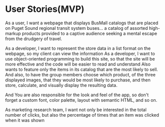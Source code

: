 # User Stories(MVP)  
As a user, I want a webpage that displays BusMall catalogs that are  placed on Puget Sound regional transit system buses...
a catalog of assorted high-markup products provided to a captive audience seeking a mental escape from the drudgery of travel.  


As a developer, I want to represent the store data in a list format on the webpage, so my client can view the information
As a developer, I want to use object-oriented programming to build this site, so that the site will be more effective and the code will be easier to read and understand
Also wants to feature only the items in its catalog that are the most likely to sell.  
And also, to have the group members choose which product, of the three displayed images, that they would be most likely to purchase, and then store, calculate, and visually display the resulting data.  

And You are also responsible for the look and feel of the app, so don't forget a custom font, color palette, layout with semantic HTML, and so on.

As marketing research team, I want not only be interested in the total number of clicks, but also the percentage of times that an item was clicked when it was shown  
